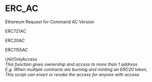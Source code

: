 # ERC_AC

Ethereum Request for Command AC Version

ERC721AC

ERC20AC

ERC1155AC

Util/OnlyAccess<br>
<i>This function gives ownership and access to more than 1 address<br>
E.g. When multiple contracts are burning and minting an ERC20 token,<br>
This script can enact or revoke the access for anyone with access</i>